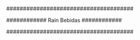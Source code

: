 ######################################

############ Rain Bebidas ############

######################################

